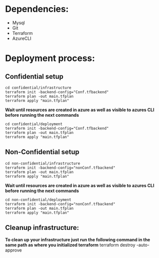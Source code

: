 # Dependencies:

* Mysql
* Git
* Terraform
* AzureCLI


# Deployment process:

## Confidential setup

```
cd confidential/infrastructure
terraform init -backend-config="Conf.tfbackend"
terraform plan -out main.tfplan
terraform apply "main.tfplan"
```

**Wait until resources are created in azure as well as visible to azures CLI before running the next commands**
```
cd confidential/deployment
terraform init -backend-config="Conf.tfbackend"
terraform plan -out main.tfplan
terraform apply "main.tfplan"
```
## Non-Confidential setup
```
cd non-confidential/infrastructure
terraform init -backend-config="nonConf.tfbackend"
terraform plan -out main.tfplan
terraform apply "main.tfplan"
```
**Wait until resources are created in azure as well as visible to azures CLI before running the next commands**
```
cd non-confidential/deployment
terraform init -backend-config="nonConf.tfbackend"
terraform plan -out main.tfplan
terraform apply "main.tfplan"
```

## Cleanup infrastructure:

**To clean up your infrastructure just run the following command in the same path as where you initialized terraform**
terraform destroy -auto-approve
